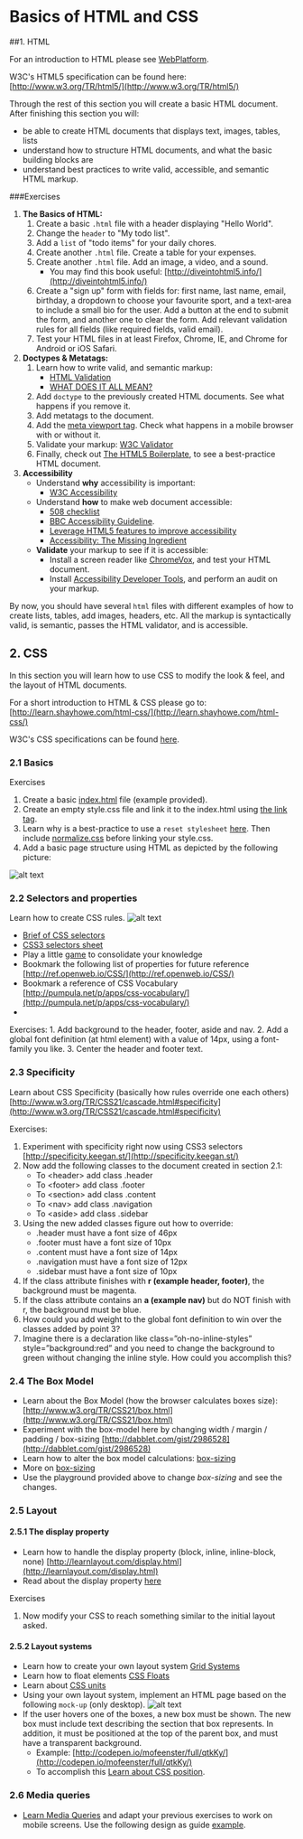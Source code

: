 # Basics of HTML and CSS

##1. HTML

For an introduction to HTML please see [WebPlatform](http://docs.webplatform.org/wiki/html/tutorials).

W3C's HTML5 specification can be found here: [http://www.w3.org/TR/html5/](http://www.w3.org/TR/html5/)

Through the rest of this section you will create a basic HTML document. After finishing this section you will:

* be able to create HTML documents that displays text, images, tables, lists
* understand how to structure HTML documents, and what the basic building blocks are
* understand best practices to write valid, accessible, and semantic HTML markup.

###Exercises

1. **The Basics of HTML:**
	1. Create a basic `.html` file with a header displaying "Hello World".
	2. Change the `header` to "My todo list".
	3. Add a `list` of "todo items" for your daily chores.
	4. Create another `.html` file. Create a table for your expenses.
	5. Create another `.html` file. Add an image, a video, and a sound.
		* You may find this book useful: [http://diveintohtml5.info/](http://diveintohtml5.info/)		
	6. Create a "sign up" form with fields for: first name, last name, email, birthday, a dropdown to choose your favourite sport, and a text-area to include a small bio for the user. Add a button at the end to submit the form, and another one to clear the form. Add relevant validation rules for all fields (like required fields, valid email).
	7. Test your HTML files in at least Firefox, Chrome, IE, and Chrome for Android or iOS Safari.
2. **Doctypes & Metatags:**
	1. Learn how to write valid, and semantic markup:
		* [HTML Validation](https://docs.webplatform.org/wiki/guides/html_validation)
		* [WHAT DOES IT ALL MEAN?](http://diveintohtml5.info/semantics.html)
	2. Add `doctype` to the previously created HTML documents. See what happens if you remove it.
	3. Add metatags to the document.
	4. Add the [meta viewport tag](http://www.quirksmode.org/mobile/metaviewport/). Check what happens in a mobile browser with or without it.
	4. Validate your markup: [W3C Validator](http://validator.w3.org/)
	5. Finally, check out [The HTML5 Boilerplate](https://github.com/h5bp/html5-boilerplate), to see a best-practice HTML document.
3. **Accessibility**
	* Understand **why** accessibility is important:
		* [W3C Accessibility](http://www.w3.org/standards/webdesign/accessibility)
	* Understand **how** to make web document accessible:
		* [508 checklist](http://webaim.org/standards/508/checklist)
		* [BBC Accessibility Guideline](http://www.bbc.co.uk/guidelines/futuremedia/accessibility/html/).
		* [Leverage HTML5 features to improve accessibility](http://www.w3.org/Talks/2014/0317-HTML5-A11Y/)
		* [Accessibility: The Missing Ingredient](http://alistapart.com/article/accessibility-the-missing-ingredient)
	* **Validate** your markup to see if it is accessible:
		* Install a screen reader like [ChromeVox](https://chrome.google.com/webstore/detail/chromevox/kgejglhpjiefppelpmljglcjbhoiplfn?hl=en), and test your HTML document.
		* Install [Accessibility Developer Tools](https://chrome.google.com/webstore/detail/accessibility-developer-t/fpkknkljclfencbdbgkenhalefipecmb?hl=en), and perform an audit on your markup.

By now, you should have several `html` files with different examples of how to create lists, tables, add images, headers, etc. All the markup is syntactically valid, is semantic, passes the HTML validator, and is accessible.

## 2. CSS
In this section you will learn how to use CSS to modify the look & feel, and the layout of HTML documents.

For a short introduction to HTML & CSS please go to: [http://learn.shayhowe.com/html-css/](http://learn.shayhowe.com/html-css/)

W3C's CSS specifications can be found [here](http://www.w3.org/TR/css-2010/).

### 2.1 Basics

Exercises

1. Create a basic [index.html](https://raw.githubusercontent.com/h5bp/html5-boilerplate/master/src/index.html) file (example provided).
2. Create an empty style.css file and link it to the index.html using [the link tag](https://developer.mozilla.org/en-US/docs/Web/HTML/Element/link#Examples).
3. Learn why is a best-practice to use a `reset stylesheet` [here](http://meyerweb.com/eric/tools/css/reset/). Then include [normalize.css](http://necolas.github.io/normalize.css/) before linking your style.css.
4. Add a basic page structure using HTML as depicted by the following picture:

![alt text](images/html5-structure.png "HTML5 structure")

### 2.2 Selectors and properties
Learn how to create CSS rules.
![alt text](images/anatomy-of-a-css-rule.gif "Anatomy of a CSS rule")

* [Brief of CSS selectors](http://www.sitepoint.com/web-foundations/css-selectors/)
* [CSS3 selectors sheet](http://www.w3.org/TR/css3-selectors/)
* Play a little [game](http://flukeout.github.io/) to consolidate your knowledge
* Bookmark the following list of properties for future reference [http://ref.openweb.io/CSS/](http://ref.openweb.io/CSS/)
* Bookmark a reference of CSS Vocabulary [http://pumpula.net/p/apps/css-vocabulary/](http://pumpula.net/p/apps/css-vocabulary/)
*
Exercises:
    1. Add background to the header, footer, aside and nav.
    2. Add a global font definition (at html element) with a value of 14px, using a font-family you like.
    3. Center the header and footer text.

### 2.3 Specificity
Learn about CSS Specificity (basically how rules override one each others) [http://www.w3.org/TR/CSS21/cascade.html#specificity](http://www.w3.org/TR/CSS21/cascade.html#specificity)

Exercises:

1.	Experiment with specificity right now using CSS3 selectors [http://specificity.keegan.st/](http://specificity.keegan.st/)
2. Now add the following classes to the document created in section 2.1:
	* To &lt;header&gt;  add class .header
    * To &lt;footer&gt;  add class .footer
    * To &lt;section&gt;  add class .content
    * To &lt;nav&gt;  add class  .navigation
    * To &lt;aside&gt;  add class  .sidebar
3. Using the new added classes figure out how to override:
    * .header must have a font size of 46px
    * .footer must have a font size of 10px
    * .content must have a font size of 14px
    * .navigation must have a font size of 12px
    * .sidebar must have a font size of 10px
4. If the class attribute finishes with **r (example header, footer)**, the background must be magenta.
5. If the class attribute contains an **a (example nav)** but do NOT finish with r, the background must be blue.
6. How could you add weight to the global font definition to win over the classes added by point 3?
7. Imagine there is a declaration like class=”oh-no-inline-styles” style=”background:red” and you need to change the background to green without changing the inline style. How could you accomplish this?

### 2.4 The Box Model
* Learn about the Box Model (how the browser calculates boxes size): [http://www.w3.org/TR/CSS21/box.html](http://www.w3.org/TR/CSS21/box.html)
* Experiment with the box-model here by changing width / margin / padding / box-sizing [http://dabblet.com/gist/2986528](http://dabblet.com/gist/2986528)
* Learn how to alter the box model calculations: [box-sizing](http://quirksmode.org/css/user-interface/boxsizing.html)
* More on [box-sizing](http://adamschwartz.co/magic-of-css/chapters/1-the-box/)
* Use the playground provided above to change *box-sizing* and see the changes.

### 2.5 Layout

#### 2.5.1 The display property
* Learn how to handle the display property (block, inline, inline-block, none) [http://learnlayout.com/display.html](http://learnlayout.com/display.html)
* Read about the display property [here](http://adamschwartz.co/magic-of-css/chapters/2-layout/)

Exercises

1. Now modify your CSS to reach something similar to the initial layout asked.

#### 2.5.2 Layout systems
* Learn how to create your own layout system [Grid Systems](http://www.adamkaplan.me/grid/)
* Learn how to float elements [CSS Floats](http://alistapart.com/article/css-floats-101)
* Learn about [CSS units](http://alistapart.com/article/love-the-boring-bits-of-css)
* Using your own layout system, implement an HTML page based on the following `mock-up` (only desktop).
  ![alt text](images/example-layout.png)
* If the user hovers one of the boxes, a new box must be shown. The new box must include text describing the section that box represents. In addition, it must be positioned at the top of the parent box, and must have a transparent background.
	* Example: [http://codepen.io/mofeenster/full/qtkKy/](http://codepen.io/mofeenster/full/qtkKy/) 	
	* To accomplish this [Learn about CSS position](http://learnlayout.com/position.html).

### 2.6 Media queries
* [Learn Media Queries](http://css-tricks.com/css-media-queries/) and adapt your previous exercises to work on mobile screens. Use the following design as guide [example](http://mediaqueri.es/ity/).
